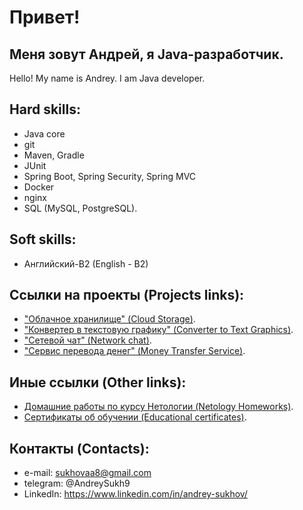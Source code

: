 # Привет! 

## Меня зовут Андрей, я Java-разработчик. 
Hello! My name is Andrey. I am Java developer.

## Hard skills:
- Java core
- git
- Maven, Gradle
- JUnit
- Spring Boot, Spring Security, Spring MVC
- Docker
- nginx
- SQL (MySQL, PostgreSQL).

## Soft skills:
- Английский-B2 (English - B2)

## Ссылки на проекты (Projects links):
- ["Облачное хранилище" (Cloud Storage)](https://github.com/AASukhov/Cloud_storage_project).
- ["Конвертер в текстовую графику" (Converter to Text Graphics)](https://github.com/AASukhov/Graphics_converter).
- ["Сетевой чат" (Network chat)](https://github.com/AASukhov/Network_chat).
- ["Сервис перевода денег" (Money Transfer Service)](https://github.com/AASukhov/MoneyService).

## Иные ссылки (Other links):
- [Домашние работы по курсу Нетологии (Netology Homeworks)](https://github.com/AASukhov/Homeworks).
- [Сертификаты об обучении (Educational certificates)](https://github.com/AASukhov/Certificates).

## Контакты (Contacts):
- e-mail: sukhovaa8@gmail.com
- telegram: @AndreySukh9
- LinkedIn: https://www.linkedin.com/in/andrey-sukhov/




